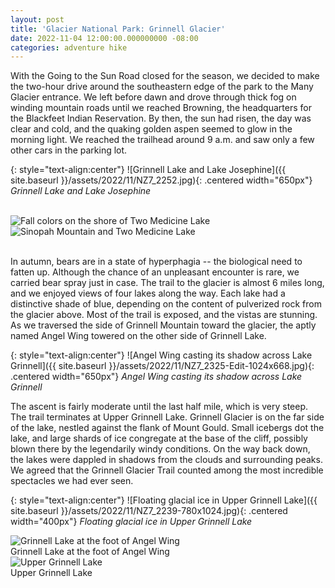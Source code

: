 ```yaml
---
layout: post
title: 'Glacier National Park: Grinnell Glacier'
date: 2022-11-04 12:00:00.000000000 -08:00
categories: adventure hike
---
```

<link rel="stylesheet" href="{{ site.baseurl }}/post-styles.css">

With the Going to the Sun Road closed for the season, we decided to make the two-hour drive around the southeastern edge of the park to the Many Glacier entrance. We left before dawn and drove through thick fog on winding mountain roads until we reached Browning, the headquarters for the Blackfeet Indian Reservation. By then, the sun had risen, the day was clear and cold, and the quaking golden aspen seemed to glow in the morning light. We reached the trailhead around 9 a.m. and saw only a few other cars in the parking lot.

{: style="text-align:center"}
![Grinnell Lake and Lake Josephine]({{ site.baseurl }}/assets/2022/11/NZ7_2252.jpg){: .centered width="650px"}
*Grinnell Lake and Lake Josephine*

<br>
<div class="galleryouter2">
  <div class="galleryinner">
    <img src="{{ site.baseurl }}/assets/2022/11/NZ7_2309.jpg" alt="Fall colors on the shore of Two Medicine Lake">
  </div>
</div>
<div class="galleryouter2">
  <div class="galleryinner">
    <img src="{{ site.baseurl }}/assets/2022/11/NZ7_2295.jpg" alt="Sinopah Mountain and Two Medicine Lake">
  </div>
</div>
<div class="endgallery"></div>
<br>

In autumn, bears are in a state of hyperphagia -- the biological need to fatten up. Although the chance of an unpleasant encounter is rare, we carried bear spray just in case. The trail to the glacier is almost 6 miles long, and we enjoyed views of four lakes along the way. Each lake had a distinctive shade of blue, depending on the content of pulverized rock from the glacier above. Most of the trail is exposed, and the vistas are stunning. As we traversed the side of Grinnell Mountain toward the glacier, the aptly named Angel Wing towered on the other side of Grinnell Lake.

{: style="text-align:center"}
![Angel Wing casting its shadow across Lake Grinnell]({{ site.baseurl }}/assets/2022/11/NZ7_2325-Edit-1024x668.jpg){: .centered width="650px"}
*Angel Wing casting its shadow across Lake Grinnell*

The ascent is fairly moderate until the last half mile, which is very steep. The trail terminates at Upper Grinnell Lake. Grinnell Glacier is on the far side of the lake, nestled against the flank of Mount Gould. Small icebergs dot the lake, and large shards of ice congregate at the base of the cliff, possibly blown there by the legendarily windy conditions. On the way back down, the lakes were dappled in shadows from the clouds and surrounding peaks. We agreed that the Grinnell Glacier Trail counted among the most incredible spectacles we had ever seen.

{: style="text-align:center"}
![Floating glacial ice in Upper Grinnell Lake]({{ site.baseurl }}/assets/2022/11/NZ7_2239-780x1024.jpg){: .centered width="400px"}
*Floating glacial ice in Upper Grinnell Lake*

<div class="galleryouter2">
  <div class="galleryinner">
    <img src="{{ site.baseurl }}/assets/2022/11/NZ7_2286.jpg" alt="Grinnell Lake at the foot of Angel Wing">
    <div class="description">Grinnell Lake at the foot of Angel Wing</div>
  </div>
</div>
<div class="galleryouter2">
  <div class="galleryinner">
    <img src="{{ site.baseurl }}/assets/2022/11/PXL_20221011_182158237.jpg" alt="Upper Grinnell Lake">
    <div class="description">Upper Grinnell Lake</div>
  </div>
</div>
<div class="endgallery"></div>


